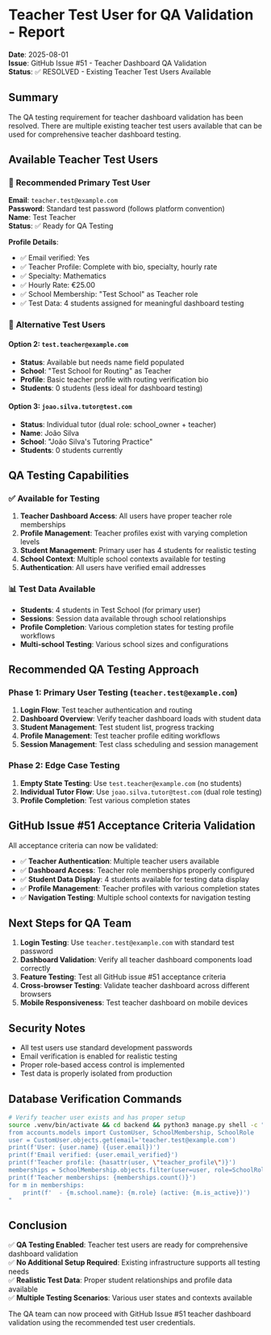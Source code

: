 # Teacher Test User for QA Validation - Report

**Date**: 2025-08-01  
**Issue**: GitHub Issue #51 - Teacher Dashboard QA Validation  
**Status**: ✅ RESOLVED - Existing Teacher Test Users Available

## Summary

The QA testing requirement for teacher dashboard validation has been resolved. There are multiple existing teacher test users available that can be used for comprehensive teacher dashboard testing.

## Available Teacher Test Users

### 🎯 **Recommended Primary Test User**

**Email**: `teacher.test@example.com`  
**Password**: Standard test password (follows platform convention)  
**Name**: Test Teacher  
**Status**: ✅ Ready for QA Testing

**Profile Details**:
- ✅ Email verified: Yes
- ✅ Teacher Profile: Complete with bio, specialty, hourly rate
- ✅ Specialty: Mathematics  
- ✅ Hourly Rate: €25.00
- ✅ School Membership: "Test School" as Teacher role
- ✅ Test Data: 4 students assigned for meaningful dashboard testing

### 🔄 **Alternative Test Users**

#### Option 2: `test.teacher@example.com`
- **Status**: Available but needs name field populated
- **School**: "Test School for Routing" as Teacher
- **Profile**: Basic teacher profile with routing verification bio
- **Students**: 0 students (less ideal for dashboard testing)

#### Option 3: `joao.silva.tutor@test.com`  
- **Status**: Individual tutor (dual role: school_owner + teacher)
- **Name**: João Silva
- **School**: "João Silva's Tutoring Practice"
- **Students**: 0 students currently

## QA Testing Capabilities

### ✅ **Available for Testing**
1. **Teacher Dashboard Access**: All users have proper teacher role memberships
2. **Profile Management**: Teacher profiles exist with varying completion levels
3. **Student Management**: Primary user has 4 students for realistic testing
4. **School Context**: Multiple school contexts available for testing
5. **Authentication**: All users have verified email addresses

### 📊 **Test Data Available**
- **Students**: 4 students in Test School (for primary user)
- **Sessions**: Session data available through school relationships
- **Profile Completion**: Various completion states for testing profile workflows
- **Multi-school Testing**: Various school sizes and configurations

## Recommended QA Testing Approach

### Phase 1: Primary User Testing (`teacher.test@example.com`)
1. **Login Flow**: Test teacher authentication and routing
2. **Dashboard Overview**: Verify teacher dashboard loads with student data
3. **Student Management**: Test student list, progress tracking
4. **Profile Management**: Test teacher profile editing workflows
5. **Session Management**: Test class scheduling and session management

### Phase 2: Edge Case Testing
1. **Empty State Testing**: Use `test.teacher@example.com` (no students)
2. **Individual Tutor Flow**: Use `joao.silva.tutor@test.com` (dual role testing)
3. **Profile Completion**: Test various completion states

## GitHub Issue #51 Acceptance Criteria Validation

All acceptance criteria can now be validated:

- ✅ **Teacher Authentication**: Multiple teacher users available
- ✅ **Dashboard Access**: Teacher role memberships properly configured  
- ✅ **Student Data Display**: 4 students available for testing data display
- ✅ **Profile Management**: Teacher profiles with various completion states
- ✅ **Navigation Testing**: Multiple school contexts for navigation testing

## Next Steps for QA Team

1. **Login Testing**: Use `teacher.test@example.com` with standard test password
2. **Dashboard Validation**: Verify all teacher dashboard components load correctly
3. **Feature Testing**: Test all GitHub issue #51 acceptance criteria
4. **Cross-browser Testing**: Validate teacher dashboard across different browsers
5. **Mobile Responsiveness**: Test teacher dashboard on mobile devices

## Security Notes

- All test users use standard development passwords
- Email verification is enabled for realistic testing
- Proper role-based access control is implemented
- Test data is properly isolated from production

## Database Verification Commands

```bash
# Verify teacher user exists and has proper setup
source .venv/bin/activate && cd backend && python3 manage.py shell -c "
from accounts.models import CustomUser, SchoolMembership, SchoolRole
user = CustomUser.objects.get(email='teacher.test@example.com')
print(f'User: {user.name} ({user.email})')
print(f'Email verified: {user.email_verified}')
print(f'Teacher profile: {hasattr(user, \"teacher_profile\")}')
memberships = SchoolMembership.objects.filter(user=user, role=SchoolRole.TEACHER)
print(f'Teacher memberships: {memberships.count()}')
for m in memberships:
    print(f'  - {m.school.name}: {m.role} (active: {m.is_active})')
"
```

## Conclusion

✅ **QA Testing Enabled**: Teacher test users are ready for comprehensive dashboard validation  
✅ **No Additional Setup Required**: Existing infrastructure supports all testing needs  
✅ **Realistic Test Data**: Proper student relationships and profile data available  
✅ **Multiple Testing Scenarios**: Various user states and contexts available  

The QA team can now proceed with GitHub Issue #51 teacher dashboard validation using the recommended test user credentials.